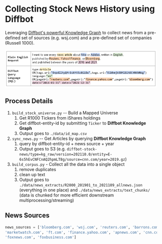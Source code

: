 # Collecting Stock News History using Diffbot
Leveraging [Diffbot's powerful Knowledge Graph](https://www.diffbot.com) to collect news from a pre-defined set of sources (e.g. wsj.com)
and a pre-defined set of companies (Russell 1000).

![Diffbot Example](https://github.com/talsan/stock_news/blob/master/assets/diffbot_example.PNG)

## Process Details
1. `build_stock_universe.py` -- Build a Mapped Universe
    1. Get R1000 Tickers from iShares holdings
    2. Get diffbot-entity-id by submitting `Ticker` to **Diffbot Knowledge Graph**
    3. Output goes to `./data/id_map.csv`
2. `sync_news.py` -- Get Articles by querying **Diffbot Knowledge Graph**
    1. query by diffbot-entity-id + news source + year
    2. Output goes to S3 (e.g. `diffbot-stock-news/type=kg_raw/version=202110.0/entity=E-6s5hEvCNFCnAQ2hpmLT8g/source=cnn.com/year=2019.gz`)
3. `build_corpus.py` - Collect all the data into a single object
    1. remove duplicates
    2. clean up text
    3. Output goes to `./data/news_extracts/R2000_201901_to_2021109_allnews.json` (everything in one place) and `./data/news_extracts/text_chunks/` (data is chunked for more efficient downstream multiprocessing/streaming)
 
## News Sources
```python
news_sources = ['bloomberg.com', 'wsj.com', 'reuters.com', 'barrons.com', 'nytimes.com', 'cnbc.com',
'marketwatch.com', 'ft.com', 'finance.yahoo.com', 'apnews.com', 'cnn.com',
'foxnews.com', 'foxbusiness.com']
```
